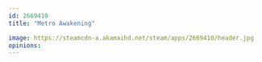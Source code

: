 ```yaml
---
id: 2669410
title: "Metro Awakening"

image: https://steamcdn-a.akamaihd.net/steam/apps/2669410/header.jpg
opinions:
---
```

